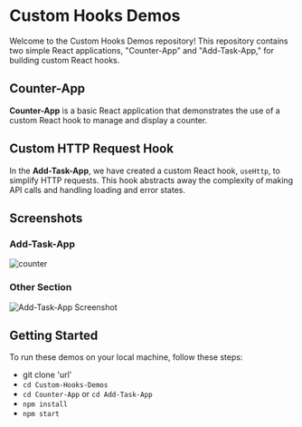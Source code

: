 # Custom Hooks Demos

Welcome to the Custom Hooks Demos repository! This repository contains two simple React applications, "Counter-App" and "Add-Task-App," for building custom React hooks.

## Counter-App

**Counter-App** is a basic React application that demonstrates the use of a custom React hook to manage and display a counter.

## Custom HTTP Request Hook

In the **Add-Task-App**, we have created a custom React hook, `useHttp`, to simplify HTTP requests. This hook abstracts away the complexity of making API calls and handling loading and error states.

## Screenshots

### Add-Task-App

![counter](/img/one.png)

### Other Section

![Add-Task-App Screenshot](/img/two.png)

## Getting Started

To run these demos on your local machine, follow these steps:

- git clone 'url'
- `cd Custom-Hooks-Demos`
- `cd Counter-App` or `cd Add-Task-App`
- `npm install`
- `npm start`

